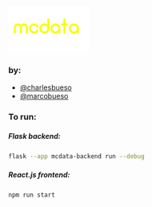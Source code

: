 
![Alt text](mcdata-frontend/public/logo.png?raw=true "mcdata")


### **by:**
* [@charlesbueso](https://github.com/charlesbueso)
* [@marcobueso](https://github.com/marcobueso)


### **To run:**

##### Flask backend: 
```bash
flask --app mcdata-backend run --debug
```
##### React.js frontend: 
```bash
npm run start
```